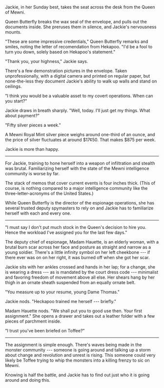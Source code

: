 Jackie, in her Sunday best,
takes the seat across the desk from the Queen of Mewni.

Queen Butterfly breaks the wax seal of the envelope, and
pulls out the documents inside. She preruses them in silence,
and Jackie's nervousness mounts.

"These are some impressive credentials," Queen Butterfly remarks and smiles,
noting the letter of recomendation from Hekapoo. "I'd be a fool to turn you down,
solely based on Hekapoo's statement."

"Thank you, your highness," Jackie says.

There's a few demonstration pictures in the envelope. Taken unprofessionally,
with a digital camera and printed on regular paper, but none-the-less they document
Jackie's ability to walk up walls and stand on ceilings.

"I think you would be a valuable asset to my covert operations. When can you start?"

Jackie draws in breath sharply. "Well, today. I'll just get my things. What about
payment?"

"Fifty silver pieces a week."

A Mewni Royal Mint silver piece weighs around one-third of an ounce,
and the price of silver fluctuates at around $17¢50. That makes $875 per week.

Jackie is more than happy.

----

For Jackie, training to hone herself into a weapon of infiltration and stealth was brutal.
Familiarizing herself with the state of the Mewni intelligence community is worse by far.

The stack of memos that cover current events is four inches thick. (This of course, is nothing
compared to a major intelligence community like the three-letter-acronyms of the United States.)

While Queen Butterfly is the director of the espionage operations, she has several trusted
deputy spymasters to rely on and Jackie has to familiarize herself with each and every one.

----

"I must say I don't put much stock in the Queen's decision to hire you. Hence the workload
I've assigned you for the last few days."

The deputy chief of espionage, Madam Hauette, is an elderly woman, with a brutal burn scar across her face
and posture as straight and narrow as a young soldier. There's a little infinity symbol on
her left cheekbone --- if there ever was on on her right, it was burned off when she got
her scar.

Jackie sits with her ankles crossed and hands in her lap; for a change, she is wearing a
dress --- as is mandated by the court dress code --- minimalist and favoring freedom
of movement above all else. Her shears hang by her thigh in an ornate sheath suspended
from an equally ornate belt.

"You measure up to your resume, young Dame Thomas."

Jackie nods. "Heckapoo trained me herself --- briefly."

Madam Hauette nods. "We shall put you to good use then. Your first assignment." She opens
a drawer and takes out a leather folder with a few pieces of parchment inside.

"I trust you've been briefed on Toffee?"

----

The assignment is simple enough. There's waves being made in the monster community --- someone
is going around and talking up a storm about change and revolution and unrest is rising. This
someone could very likely be Toffee trying to whip the monsters into a killing frenzy to sic
on Mewni.

Knowing is half the battle, and Jackie has to find out just who it is going around
and doing this.
